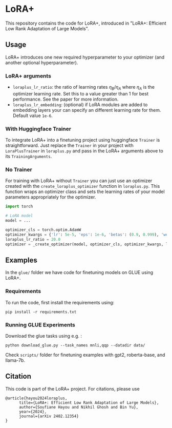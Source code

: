 # LoRA+

This repository contains the code for LoRA+, introduced in "LoRA+: Efficient Low Rank Adaptation of Large Models".

## Usage
LoRA+ introduces one new required hyperparameter to your optimizer (and another optional hyperparameter).
### LoRA+ arguments
* `loraplus_lr_ratio`: the ratio of learning rates $\eta_B / \eta_A$ where $\eta_A$ is the optimizer learning rate. Set this to a value greater than 1 for best performance. See the paper for more information.
* `loraplus_lr_embedding`: (optional) if LoRA modules are added to embedding layers your can specify an different learning rate for them. Default value `1e-6`.

### With Huggingface Trainer
To integrate LoRA+ into a finetuning project using huggingface `Trainer` is straightforward. Just replace the `Trainer` in your project with `LoraPlusTrainer` in `loraplus.py` and pass in the LoRA+ arguments above to its `TrainingArguments`.

### No Trainer
For training with LoRA+ without `Trainer` you can just use an optimizer created with the `create_loraplus_optimizer` function in `loraplus.py`. This function wraps an optimizer class and sets the learning rates of your model parameters appropriately for the optimizer. 

```python
import torch

# LoRA model
model = ...

optimizer_cls = torch.optim.AdamW
optimizer_kwargs = {'lr': 5e-5, 'eps': 1e-6, 'betas': (0.9, 0.999), 'weight_decay': 0.0}
loraplus_lr_ratio = 20.0
optimizer = _create_optimizer(model, optimizer_cls, optimizer_kwargs, loraplus_ratio):
```

## Examples
In the `glue/` folder we have code for finetuning models on GLUE using LoRA+. 

### Requirements
To run the code, first install the requirements using:
```
pip install -r requirements.txt
```

### Running GLUE Experiments

Download the glue tasks using e.g. :
```
python download_glue.py --task_names mnli,qqp --datadir data/
```

Check `scripts/` folder for finetuning examples with gpt2, roberta-base, and llama-7b.

## Citation

This code is part of the LoRA+ project. For citations, please use 
```
@article{hayou2024loraplus,
      title={LoRA+: Efficient Low Rank Adaptation of Large Models}, 
      author={Soufiane Hayou and Nikhil Ghosh and Bin Yu},
      year={2024},
      journal={arXiv 2402.12354}
}
```
